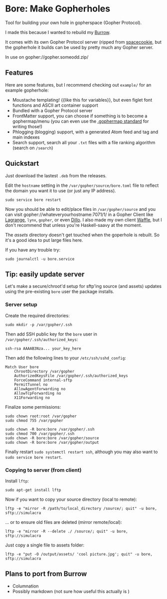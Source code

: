# Bore: Make Gopherholes

Tool for building your own hole in gopherspace (Gopher Protocol).

I made this because I wanted to rebuild my [Burrow](https://github.com/someodd/burrow).

It comes with its own Gopher Protocol server (ripped from [spacecookie](https://github.com/sternenseemann/spacecookie), but the gopherhole it builds can be used by pretty much any Gopher server.

In use on gopher://gopher.someodd.zip/

## Features

Here are some features, but I recommend checking out `example/` for an example gopherhole:

* Moustache templating! {{like this for variables}}, but even figlet font functions and ASCII art container support
* Bundled with a Gopher Protocol server
* FrontMatter support, you can choose if something is to become a gophermap/menu (you can even use the [.gophermap standard](https://sternenseemann.github.io/spacecookie/spacecookie.gophermap.5.html) for writing those!)
* Phlogging (blogging) support, with a generated Atom feed and tag and main indexes
* Search support, search all your `.txt` files with a file ranking algorithm (search on `/search`)

## Quickstart

Just download the lastest `.deb` from the releases.

Edit the `hostname` setting in the `/var/gopher/source/bore.toml` file to reflect the domain you want it to use (or just any IP address).

```
sudo service bore restart
```

Now you should be able to edit/place files in `/var/gopher/source` and you can visit gopher://whateveryourhostname:7071/1/ in a Gopher Client like [Lagrange](https://gmi.skyjake.fi/lagrange/), `lynx`, `gopher`, or even [Dillo](https://dillo-browser.github.io/). I also made my own client [Waffle](https://github.com/someodd/waffle), but I don't recommend that unless you're Haskell-saavy at the moment.

The *assets* directory doesn't get touched when the goperhole is rebuilt. So it's a good idea to put large files here.

If you have any trouble try:

```
sudo journalctl -u bore.service
```

## Tip: easily update server

Let's make a secure/chroot'd setup for sftp'ing source (and assets) updates using the pre-existing `bore` user the package installs.

### Server setup

Create the required directories:

```
sudo mkdir -p /var/gopher/.ssh
```

Then add SSH public key for the `bore` user in `/var/gopher/.ssh/authorized_keys`:

```
ssh-rsa AAAAB3Nza... your_key_here
```

Then add the following lines to your `/etc/ssh/sshd_config`:

```
Match User bore
    ChrootDirectory /var/gopher
    AuthorizedKeysFile /var/gopher/.ssh/authorized_keys
    ForceCommand internal-sftp
    PermitTunnel no
    AllowAgentForwarding no
    AllowTcpForwarding no
    X11Forwarding no
```

Finalize some permissions:

```
sudo chown root:root /var/gopher
sudo chmod 755 /var/gopher

sudo chown -R bore:bore /var/gopher/.ssh
sudo chmod 700 /var/gopher/.ssh
sudo chown -R bore:bore /var/gopher/source
sudo chown -R bore:bore /var/gopher/output

```

Finally restart `sudo systemctl restart ssh`, although you may also want to `sudo service bore restart`.

### Copying to server (from client)

Install `lftp`:

```
sudo apt-get install lftp
```

Now if you want to copy your source directory (local to remote):

```
lftp -e "mirror -R /path/to/local_directory /source/; quit" -u bore, sftp://simulacra
```

... or to ensure old files are deleted (mirror remote/local):

```
lftp -e "mirror -R --delete ./ /source/; quit" -u bore, sftp://simulacra
```

Just copy a single file to assets folder:

```
lftp -e "put -O /output/assets/ 'cool picture.jpg'; quit" -u bore, sftp://simulacra
```

## Plans to port from Burrow

* Columnation
* Possibly markdown (not sure how useful this actually is )